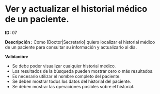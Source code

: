 # Ver y actualizar el historial médico de un paciente.
**ID:** 07

**Descripción :** 
Como [Doctor|Secretario] quiero localizar el historial médico de un paciente para consultar su información y actualizarlo al día.

**Validación:** 
* Se debe poder visualizar cualquier historial médico.
* Los resultados de la búsqueda pueden mostrar cero o más resultados.
* Es necesario utilizar el nombre completo del paciente.
* Se deben mostrar todos los datos del historial del paciente.
* Se deben mostrar las operaciones posibles sobre el historial.
